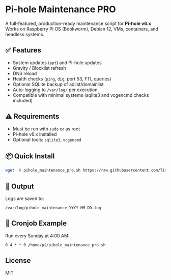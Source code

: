 # Pi-hole Maintenance PRO

A full-featured, production-ready maintenance script for **Pi-hole v6.x**  
Works on Raspberry Pi OS (Bookworm), Debian 12, VMs, containers, and headless systems.

## ✅ Features

- System updates (`apt`) and Pi-hole updates
- Gravity / Blocklist refresh
- DNS reload
- Health checks (`ping`, `dig`, port 53, FTL queries)
- Optional SQLite backup of adlist/domainlist
- Auto-logging to `/var/log/` per execution
- Compatible with minimal systems (sqlite3 and vcgencmd checks included)

## ⚠️ Requirements

- Must be run with `sudo` or as root
- Pi-hole v6.x installed
- Optional tools: `sqlite3`, `vcgencmd`

## 📦 Quick Install

```bash
wget -O pihole_maintenance_pro.sh https://raw.githubusercontent.com/TimInTech/pihole-maintenance-pro/main/pihole_maintenance_pro.sh && chmod +x pihole_maintenance_pro.sh && sudo ./pihole_maintenance_pro.sh
```

## 📄 Output

Logs are saved to:

```
/var/log/pihole_maintenance_YYYY-MM-DD.log
```

## 🔄 Cronjob Example

Run every Sunday at 4:00 AM:

```cron
0 4 * * 0 /home/pi/pihole_maintenance_pro.sh
```

## License

MIT
